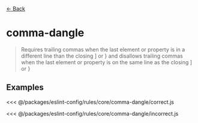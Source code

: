 [&#x2190; Back](./)
# comma-dangle <badge text="warn" type="warn" vertical="middle"/>

> Requires trailing commas when the last element or property is in a different line than the closing ] or } and disallows trailing commas when the last element or property is on the same line as the closing ] or }


## Examples

<code-highlight>
 
<div slot="correct">

<<< @/packages/eslint-config/rules/core/comma-dangle/correct.js

</div>

 
<div slot="incorrect">

<<< @/packages/eslint-config/rules/core/comma-dangle/incorrect.js

</div>

 
</code-highlight>

